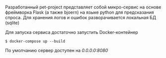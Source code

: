 Разработанный pet-project представляет собой микро-сервис на основе фреймворка Flask (а также bjoern) на языке python для предсказания спроса. Для хранения логов и ошибок разворачивается локальная БД (sqlite)

Для запуска сервиса достаточно запустить Docker-контейнер
```
$ docker-compose up --build
```

По умолчанию сервер доступен на *0.0.0.0:8080*
